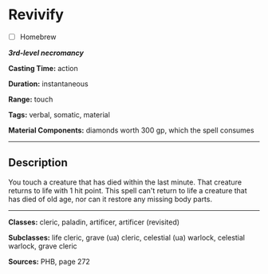# Revivify

- [ ] Homebrew

***3rd-level necromancy***

**Casting Time:** action

**Duration:** instantaneous

**Range:** touch

**Tags:** verbal, somatic, material

**Material Components:** diamonds worth 300 gp, which the spell consumes

---

## Description
You touch a creature that has died within the last minute.
That creature returns to life with 1 hit point.
This spell can't return to life a creature that has died of old age, nor can it restore any missing body parts.

---

**Classes:** cleric, paladin, artificer, artificer (revisited)

**Subclasses:** life cleric, grave (ua) cleric, celestial (ua) warlock, celestial warlock, grave cleric

**Sources:** PHB, page 272
